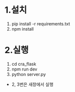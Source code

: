 # 1.설치
1. pip install -r requirements.txt
2. npm install

# 2.실행
1. cd cra_flask
2. npm run dev
3. python server.py
* 2, 3번은 새창에서 실행
